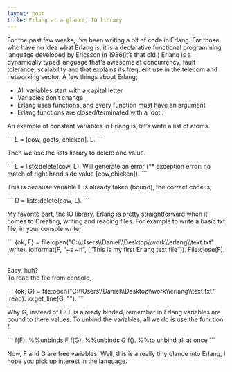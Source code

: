 ```yaml
---
layout: post
title: Erlang at a glance, IO library
---
```


<p>For the past few weeks, I’ve been writing a bit of code in Erlang. For those who have no idea what Erlang is, it is a declarative functional programming language developed by Ericsson in 1986(it’s that old.) Erlang is a dynamically typed language that's awesome at concurrency, fault tolerance, scalability and that explains its frequent use in the telecom and networking sector.
A few things about Erlang;</p>

<ul>
<li>All variables start with a capital letter</li>
<li>Variables don’t change</li>
<li>Erlang uses functions, and every function must have an argument</li>
<li>Erlang functions are closed/terminated with a 'dot'.</li>
</ul>

<p>An example of constant variables in Erlang is, let’s write a list of atoms.</p>
```
L = [cow, goats, chicken].
L. 
```
<p>Then we use the lists library to delete one value.</p>
```
L = lists:delete(cow, L). 
Will generate an error (** exception error: no match of right hand side value [cow,chicken]).
```
<p>This is because variable L is already taken (bound), the correct code is;</p>
```
D = lists:delete(cow, L). 
```
<p>My favorite part, the IO library. Erlang is pretty straightforward when it comes to Creating, writing and reading files. For example to write a basic txt file, in your console write;</p>
```
{ok, F} = file:open("C:\\Users\\Daniel\\Desktop\\work\\erlang\\text.txt" ,write).
io:format(F, “~s ~n”, [“This is my first Erlang text file”]).
File:close(F).
```
<p>Easy, huh?<br />
To read the file from console, </p>
```
{ok, G} = file:open("C:\\Users\\Daniel\\Desktop\\work\\erlang\\text.txt" ,read).
io:get_line(G, "").
```
<p>Why G, instead of F? F is already binded, remember in Erlang variables are bound to there values.
To unbind the variables, all we do is use the function f.</p>
```
f(F). %%unbinds F
f(G). %%unbinds G
f(). %%to unbind all at once
```
<p>
Now, F and G are free variables.
Well, this is a really tiny glance into Erlang, I hope you pick up interest in the language.
</p>

